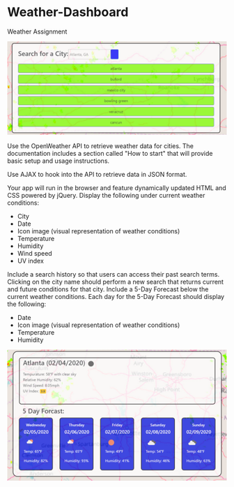 # Weather-Dashboard
Weather Assignment


![Alt text](assets\images\weather-pics.PNG)


Use the OpenWeather API to retrieve weather data for cities. The documentation includes a section called "How to start" that will provide basic setup and usage instructions.


Use AJAX to hook into the API to retrieve data in JSON format.


Your app will run in the browser and feature dynamically updated HTML and CSS powered by jQuery.
Display the following under current weather conditions:
* City
* Date
* Icon image (visual representation of weather conditions)
* Temperature
* Humidity
* Wind speed
* UV index
  

Include a search history so that users can access their past search terms. Clicking on the city name should perform a new search that returns current and future conditions for that city.
Include a 5-Day Forecast below the current weather conditions. Each day for the 5-Day Forecast should display the following:
* Date
* Icon image (visual representation of weather conditions)
* Temperature
* Humidity

![Alt text](assets\images\weather-pics2.PNG)
